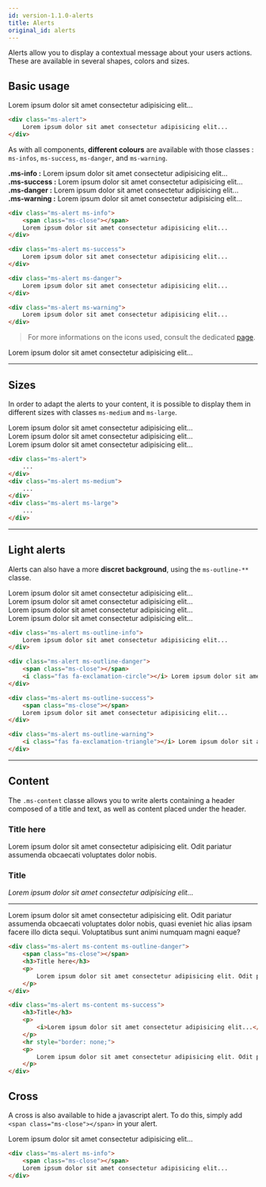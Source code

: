 ```yaml
---
id: version-1.1.0-alerts
title: Alerts
original_id: alerts
---
```


Alerts allow you to display a contextual message about your users actions. These are available in several shapes, colors and sizes.

## Basic usage

<div class="ms-browser">
    <div class="ms-tab-browser">
        <div class="ms_col ms_col--1-of-3">
            <div class="ms-dot red"></div>
            <div class="ms-dot yellow"></div>
            <div class="ms-dot green"></div>
        </div>
    </div>
    <div class="ms-content">
        <div class="ms-alert">
            <p>Lorem ipsum dolor sit amet consectetur adipisicing elit...</p>
        </div>
    </div>
</div>

```html
<div class="ms-alert">
    Lorem ipsum dolor sit amet consectetur adipisicing elit...
</div>
```

As with all components, **different colours** are available with those classes : `ms-infos`, `ms-success`, `ms-danger`, and `ms-warning`. 

<div class="ms-alert ms-info">
    <span class="ms-close"></span>
    <b>.ms-info :</b> Lorem ipsum dolor sit amet consectetur adipisicing elit...
</div>

<div class="ms-alert ms-success">
    <b>.ms-success :</b> Lorem ipsum dolor sit amet consectetur adipisicing elit...
</div>

<div class="ms-alert ms-danger">
    <b>.ms-danger :</b> Lorem ipsum dolor sit amet consectetur adipisicing elit...
</div>

<div class="ms-alert ms-warning">
    <b>.ms-warning :</b> Lorem ipsum dolor sit amet consectetur adipisicing elit...
</div>

```html
<div class="ms-alert ms-info">
    <span class="ms-close"></span>
    Lorem ipsum dolor sit amet consectetur adipisicing elit...
</div>

<div class="ms-alert ms-success">
    Lorem ipsum dolor sit amet consectetur adipisicing elit...
</div>

<div class="ms-alert ms-danger">
    Lorem ipsum dolor sit amet consectetur adipisicing elit...
</div>

<div class="ms-alert ms-warning">
    Lorem ipsum dolor sit amet consectetur adipisicing elit...
</div>
```

> For more informations on the icons used, consult the dedicated [page](icons.md).

<div class="ms-alert ms-danger">
    <i class="fas fa-exclamation-triangle"></i> Lorem ipsum dolor sit amet consectetur adipisicing elit...
</div>

___

## Sizes

In order to adapt the alerts to your content, it is possible to display them in different sizes  with classes `ms-medium` and `ms-large`.

<div class="ms-alert">
    Lorem ipsum dolor sit amet consectetur adipisicing elit...
</div>

<div class="ms-alert ms-medium">
    Lorem ipsum dolor sit amet consectetur adipisicing elit...
</div>

<div class="ms-alert ms-large">
    Lorem ipsum dolor sit amet consectetur adipisicing elit...
</div>

```html
<div class="ms-alert">
    ...
</div>
<div class="ms-alert ms-medium">
    ...
</div>
<div class="ms-alert ms-large">
    ...
</div>
```

___

## Light alerts

Alerts can also have a more **discret background**, using the `ms-outline-**` classe.

<div class="ms-alert ms-outline-info">
    Lorem ipsum dolor sit amet consectetur adipisicing elit...
</div>

<div class="ms-alert ms-outline-danger">
    <span class="ms-close"></span>
    <i class="fas fa-exclamation-circle"></i> Lorem ipsum dolor sit amet consectetur adipisicing elit...
</div>

<div class="ms-alert ms-outline-success">
    <span class="ms-close"></span>
    Lorem ipsum dolor sit amet consectetur adipisicing elit...
</div>

<div class="ms-alert ms-outline-warning">
    <i class="fas fa-exclamation-triangle"></i> Lorem ipsum dolor sit amet consectetur adipisicing elit...
</div>

```html
<div class="ms-alert ms-outline-info">
    Lorem ipsum dolor sit amet consectetur adipisicing elit...
</div>

<div class="ms-alert ms-outline-danger">
    <span class="ms-close"></span>
    <i class="fas fa-exclamation-circle"></i> Lorem ipsum dolor sit amet consectetur adipisicing elit...
</div>

<div class="ms-alert ms-outline-success">
    <span class="ms-close"></span>
    Lorem ipsum dolor sit amet consectetur adipisicing elit...
</div>

<div class="ms-alert ms-outline-warning">
    <i class="fas fa-exclamation-triangle"></i> Lorem ipsum dolor sit amet consectetur adipisicing elit...
</div>
```

___

## Content

The `.ms-content` classe allows you to write alerts containing a header composed of a title and text, as well as content placed under the header.

<div class="ms-alert ms-content ms-outline-danger">
    <span class="ms-close"></span>
    <h3>Title here</h3>
    <p>
        Lorem ipsum dolor sit amet consectetur adipisicing elit. Odit pariatur assumenda obcaecati voluptates dolor nobis.
    </p>
</div>

<div class="ms-alert ms-content ms-success">
    <h3>Title</h3>
    <p>
        <i>Lorem ipsum dolor sit amet consectetur adipisicing elit...</i>
    </p>
    <hr style="border: none;">
    <p>
        Lorem ipsum dolor sit amet consectetur adipisicing elit. Odit pariatur assumenda obcaecati voluptates dolor nobis, quasi eveniet hic alias ipsam facere illo dicta sequi. Voluptatibus sunt animi numquam magni eaque?
    </p>
</div>

```html
<div class="ms-alert ms-content ms-outline-danger">
    <span class="ms-close"></span>
    <h3>Title here</h3>
    <p>
        Lorem ipsum dolor sit amet consectetur adipisicing elit. Odit pariatur assumenda obcaecati voluptates dolor nobis.
    </p>
</div>

<div class="ms-alert ms-content ms-success">
    <h3>Title</h3>
    <p>
        <i>Lorem ipsum dolor sit amet consectetur adipisicing elit...</i>
    </p>
    <hr style="border: none;">
    <p>
        Lorem ipsum dolor sit amet consectetur adipisicing elit. Odit pariatur assumenda obcaecati voluptates dolor nobis, quasi eveniet hic alias ipsam facere illo dicta sequi. Voluptatibus sunt animi numquam magni eaque?
    </p>
</div>
```

## Cross

A cross is also available to hide a javascript alert. To do this, simply add `<span class="ms-close"></span>` in your alert.

<div class="ms-alert ms-info">
    <span class="ms-close"></span>
    <i class="fas fa-exclamation-circle"></i> Lorem ipsum dolor sit amet consectetur adipisicing elit...
</div>

```html
<div class="ms-alert ms-info">
    <span class="ms-close"></span>
    Lorem ipsum dolor sit amet consectetur adipisicing elit...
</div>
```